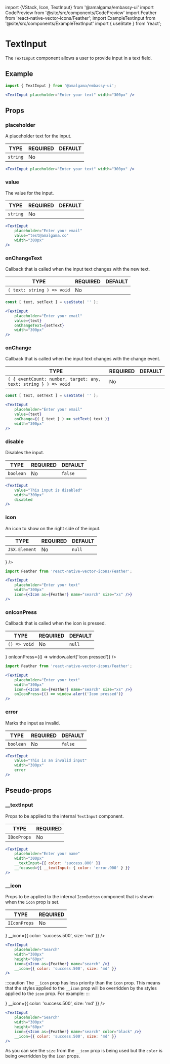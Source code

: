 import {VStack, Icon, TextInput} from '@amalgama/embassy-ui'
import CodePreview from '@site/src/components/CodePreview'
import Feather from 'react-native-vector-icons/Feather';
import ExampleTextInput from '@site/src/components/ExampleTextInput'
import { useState } from 'react';

# TextInput

The `TextInput` component allows a user to provide input in a text field.

## Example

<CodePreview>
	<TextInput placeholder="Enter your text" width="300px" />
</CodePreview>

```jsx
import { TextInput } from '@amalgama/embassy-ui';

<TextInput placeholder="Enter your text" width="300px" />
```

## Props

### placeholder
A placeholder text for the input.

| TYPE | REQUIRED | DEFAULT |
| ---- | -------- | ------- |
| `string` | No       |    |

<CodePreview>
	<TextInput placeholder="Enter your text" width="300px" />
</CodePreview>

```jsx
<TextInput placeholder="Enter your text" width="300px" />
```

### value
The value for the input.

| TYPE | REQUIRED | DEFAULT |
| ---- | -------- | ------- |
| `string` | No       |    |

<CodePreview>
	<TextInput
		placeholder="Enter your email"
		value="test@amalgama.co"
		width="300px"
	/>
</CodePreview>

```jsx
<TextInput
	placeholder="Enter your email"
	value="test@amalgama.co"
	width="300px"
/>
```

### onChangeText
Callback that is called when the input text changes with the new text.

| TYPE | REQUIRED | DEFAULT |
| ---- | -------- | ------- |
| `( text: string ) => void` | No       |    |

<CodePreview>
	<ExampleTextInput />
</CodePreview>

```jsx
const [ text, setText ] = useState( '' );

<TextInput
	placeholder="Enter your email"
	value={text}
	onChangeText={setText}
	width="300px"
/>
```

### onChange
Callback that is called when the input text changes with the change event.

| TYPE | REQUIRED | DEFAULT |
| ---- | -------- | ------- |
| `( { eventCount: number, target: any, text: string } ) => void` | No       |    |

<CodePreview>
	<ExampleTextInput />
</CodePreview>

```jsx
const [ text, setText ] = useState( '' );

<TextInput
	placeholder="Enter your email"
	value={text}
	onChange={( { text } ) => setText( text )}
	width="300px"
/>
```

### disable
Disables the input.

| TYPE | REQUIRED | DEFAULT |
| ---- | -------- | ------- |
| `boolean` | No    |  `false` |

<CodePreview>
	<TextInput
		value="This input is disabled"
		width="300px"
		disabled
	/>
</CodePreview>

```jsx
<TextInput
	value="This input is disabled"
	width="300px"
	disabled
/>
```
### icon
An icon to show on the right side of the input.

| TYPE | REQUIRED | DEFAULT |
| ---- | -------- | ------- |
| `JSX.Element` | No    |  `null` |

<CodePreview>
	<TextInput
		placeholder="Enter your text"
		width="300px"
		icon={<Icon as={Feather} name="search" size="xs" />}
	/>
</CodePreview>

```jsx
import Feather from 'react-native-vector-icons/Feather';

<TextInput
	placeholder="Enter your text"
	width="300px"
	icon={<Icon as={Feather} name="search" size="xs" />}
/>
```

### onIconPress

Callback that is called when the icon is pressed.

| TYPE | REQUIRED | DEFAULT |
| ---- | -------- | ------- |
| `() => void` | No    |  `null` |

<CodePreview>
	<TextInput
		placeholder="Enter your text"
		width="300px"
		icon={<Icon as={Feather} name="search" size="xs" />}
		onIconPress={() => window.alert('Icon pressed')}
	/>
</CodePreview>

```jsx
import Feather from 'react-native-vector-icons/Feather';

<TextInput
	placeholder="Enter your text"
	width="300px"
	icon={<Icon as={Feather} name="search" size="xs" />}
	onIconPress={() => window.alert('Icon pressed')}
/>
```

### error
Marks the input as invalid.

| TYPE | REQUIRED | DEFAULT |
| ---- | -------- | ------- |
| `boolean` | No    |  `false` |

<CodePreview>
	<TextInput
		value="This is an invalid input"
		width="300px"
		error
	/>
</CodePreview>

```jsx
<TextInput
	value="This is an invalid input"
	width="300px"
	error
/>
```

## Pseudo-props

### __textInput
Props to be applied to the internal `TextInput` component.

| TYPE   | REQUIRED |
| ------ | -------- |
| `IBoxProps` | No       |

<CodePreview>
	<TextInput
		placeholder="Enter your name"
		width="300px"
		__textInput={{ color: 'success.800' }}
		__focused={{ __textInput: { color: 'error.900' } }}
	/>
</CodePreview>

```jsx
<TextInput
	placeholder="Enter your name"
	width="300px"
	__textInput={{ color: 'success.800' }}
	__focused={{ __textInput: { color: 'error.900' } }}
/>
```

### __icon
Props to be applied to the internal `IconButton` component that is shown when the `icon` prop is set.

| TYPE   | REQUIRED |
| ------ | -------- |
| `IIconProps` | No       |

<CodePreview>
	<TextInput
		placeholder="Search"
		width="300px"
		height="60px"
		icon={<Icon as={Feather} name="search" />}
		__icon={{ color: 'success.500', size: 'md' }}
	/>
</CodePreview>

```jsx
<TextInput
	placeholder="Search"
	width="300px"
	height="60px"
	icon={<Icon as={Feather} name="search" />}
	__icon={{ color: 'success.500', size: 'md' }}
/>
```

:::caution 
The `__icon` prop has less priority than the `icon` prop. This means that the styles applied to the `__icon` prop will be overridden by the styles applied to the `icon` prop. For example:
:::

<CodePreview>
	<TextInput
		placeholder="Search"
		width="300px"
		height="60px"
		icon={<Icon as={Feather} name="search" color="black" />}
		__icon={{ color: 'success.500', size: 'md' }}
	/>
</CodePreview>

```jsx
<TextInput
	placeholder="Search"
	width="300px"
	height="60px"
	icon={<Icon as={Feather} name="search" color="black" />}
	__icon={{ color: 'success.500', size: 'md' }}
/>
```
As you can see the `size` from the  `__icon` prop is being used but the `color` is being overridden by the `icon` props.